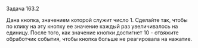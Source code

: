 Задача 163.2

Дана кнопка, значением которой служит число 1. Сделайте так, чтобы по клику на эту кнопку ее значение каждый раз увеличивалось на единицу. После того, как значение кнопки достигнет 10 - отвяжите обработчик события, чтобы кнопка больше не реагировала на нажатие.